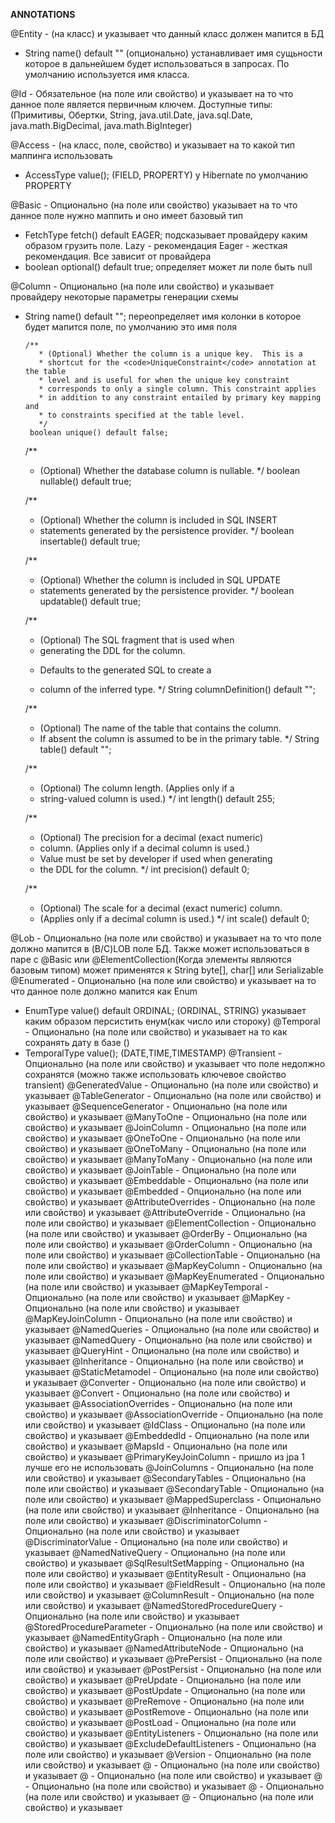 **ANNOTATIONS**

@Entity - (на класс) и указывает что данный класс должен мапится в БД
 * String name() default "" (опционально) устанавливает имя сущьности которое в дальнейшем будет использоваться в запросах. По умолчанию используется имя класса.

@Id - Обязательное (на поле или свойство) и указывает на то что данное поле является первичным ключем. Доступные типы: (Примитивы, Обертки, String, java.util.Date, java.sql.Date, java.math.BigDecimal, java.math.BigInteger)

@Access - (на класс, поле, свойство) и указывает на то какой тип маппинга использовать 
 * AccessType value(); (FIELD, PROPERTY) у Hibernate по умолчанию PROPERTY

@Basic - Опционально (на поле или свойство) указывает на то что данное поле нужно маппить и оно имеет базовый тип
 * FetchType fetch() default EAGER; подсказывает провайдеру каким образом грузить поле. Lazy - рекомендация Eager - жесткая рекомендация. Все зависит от провайдера
 * boolean optional() default true; определяет может ли поле быть null
 
@Column - Опционально (на поле или свойство) и указывает провайдеру некоторые параметры генерации схемы
 * String name() default ""; переопределяет имя колонки в которое будет мапится поле, по умолчанию это имя поля
	   
	   /**
		  * (Optional) Whether the column is a unique key.  This is a
		  * shortcut for the <code>UniqueConstraint</code> annotation at the table
		  * level and is useful for when the unique key constraint
		  * corresponds to only a single column. This constraint applies
		  * in addition to any constraint entailed by primary key mapping and
		  * to constraints specified at the table level.
		  */
		boolean unique() default false;
 
     /**
      * (Optional) Whether the database column is nullable.
      */
     boolean nullable() default true;
 
     /**
      * (Optional) Whether the column is included in SQL INSERT
      * statements generated by the persistence provider.
      */
     boolean insertable() default true;
 
     /**
      * (Optional) Whether the column is included in SQL UPDATE
      * statements generated by the persistence provider.
      */
     boolean updatable() default true;
 
     /**
      * (Optional) The SQL fragment that is used when
      * generating the DDL for the column.
      * <p> Defaults to the generated SQL to create a
      * column of the inferred type.
      */
     String columnDefinition() default "";
 
     /**
      * (Optional) The name of the table that contains the column.
      * If absent the column is assumed to be in the primary table.
      */
     String table() default "";
 
     /**
      * (Optional) The column length. (Applies only if a
      * string-valued column is used.)
      */
     int length() default 255;
 
     /**
      * (Optional) The precision for a decimal (exact numeric)
      * column. (Applies only if a decimal column is used.)
      * Value must be set by developer if used when generating
      * the DDL for the column.
      */
     int precision() default 0;
 
     /**
      * (Optional) The scale for a decimal (exact numeric) column.
      * (Applies only if a decimal column is used.)
      */
     int scale() default 0;

@Lob - Опционально (на поле или свойство) и указывает на то что поле должно мапится в (B/C)LOB поле БД. Также может использоваться в паре с @Basic или @ElementCollection(Когда элементы являются базовым типом) может применятся к String byte[], char[] или Serializable
@Enumerated - Опционально (на поле или свойство) и указывает на то что данное поле должно мапится как Enum
 * EnumType value() default ORDINAL; (ORDINAL, STRING) указывает каким образом персистить енум(как число или стороку)
@Temporal - Опционально (на поле или свойство) и указывает на то как сохранять дату в базе ()
 * TemporalType value(); (DATE,TIME,TIMESTAMP)
@Transient - Опционально (на поле или свойство) и указывает что поле недолжно сохранятся (можно также использовать ключевое свойство transient) 
@GeneratedValue - Опционально (на поле или свойство) и указывает 
@TableGenerator - Опционально (на поле или свойство) и указывает 
@SequenceGenerator - Опционально (на поле или свойство) и указывает 
@ManyToOne - Опционально (на поле или свойство) и указывает 
@JoinColumn - Опционально (на поле или свойство) и указывает 
@OneToOne - Опционально (на поле или свойство) и указывает 
@OneToMany - Опционально (на поле или свойство) и указывает 
@ManyToMany - Опционально (на поле или свойство) и указывает 
@JoinTable - Опционально (на поле или свойство) и указывает 
@Embeddable - Опционально (на поле или свойство) и указывает 
@Embedded - Опционально (на поле или свойство) и указывает 
@AttributeOverrides - Опционально (на поле или свойство) и указывает 
@AttributeOverride - Опционально (на поле или свойство) и указывает 
@ElementCollection - Опционально (на поле или свойство) и указывает 
@OrderBy - Опционально (на поле или свойство) и указывает 
@OrderColumn - Опционально (на поле или свойство) и указывает 
@CollectionTable - Опционально (на поле или свойство) и указывает 
@MapKeyColumn - Опционально (на поле или свойство) и указывает 
@MapKeyEnumerated - Опционально (на поле или свойство) и указывает 
@MapKeyTemporal - Опционально (на поле или свойство) и указывает 
@MapKey - Опционально (на поле или свойство) и указывает 
@MapKeyJoinColumn - Опционально (на поле или свойство) и указывает 
@NamedQueries - Опционально (на поле или свойство) и указывает 
@NamedQuery - Опционально (на поле или свойство) и указывает 
@QueryHint - Опционально (на поле или свойство) и указывает 
@Inheritance - Опционально (на поле или свойство) и указывает 
@StaticMetamodel - Опционально (на поле или свойство) и указывает 
@Converter  - Опционально (на поле или свойство) и указывает 
@Convert - Опционально (на поле или свойство) и указывает 
@AssociationOverrides - Опционально (на поле или свойство) и указывает 
@AssociationOverride - Опционально (на поле или свойство) и указывает 
@IdClass - Опционально (на поле или свойство) и указывает 
@EmbeddedId - Опционально (на поле или свойство) и указывает 
@MapsId - Опционально (на поле или свойство) и указывает 
@PrimaryKeyJoinColumn - пришло из jpa 1 лучше его не использовать 
@JoinColumns - Опционально (на поле или свойство) и указывает 
@SecondaryTables - Опционально (на поле или свойство) и указывает 
@SecondaryTable - Опционально (на поле или свойство) и указывает 
@MappedSuperclass - Опционально (на поле или свойство) и указывает 
@Inheritance - Опционально (на поле или свойство) и указывает 
@DiscriminatorColumn - Опционально (на поле или свойство) и указывает 
@DiscriminatorValue - Опционально (на поле или свойство) и указывает 
@NamedNativeQuery - Опционально (на поле или свойство) и указывает 
@SqlResultSetMapping - Опционально (на поле или свойство) и указывает 
@EntityResult - Опционально (на поле или свойство) и указывает 
@FieldResult - Опционально (на поле или свойство) и указывает 
@ColumnResult - Опционально (на поле или свойство) и указывает 
@NamedStoredProcedureQuery - Опционально (на поле или свойство) и указывает 
@StoredProcedureParameter - Опционально (на поле или свойство) и указывает 
@NamedEntityGraph - Опционально (на поле или свойство) и указывает 
@NamedAttributeNode - Опционально (на поле или свойство) и указывает 
@PrePersist - Опционально (на поле или свойство) и указывает 
@PostPersist - Опционально (на поле или свойство) и указывает 
@PreUpdate - Опционально (на поле или свойство) и указывает 
@PostUpdate - Опционально (на поле или свойство) и указывает 
@PreRemove - Опционально (на поле или свойство) и указывает 
@PostRemove - Опционально (на поле или свойство) и указывает 
@PostLoad - Опционально (на поле или свойство) и указывает 
@EntityListeners - Опционально (на поле или свойство) и указывает 
@ExcludeDefaultListeners - Опционально (на поле или свойство) и указывает 
@Version - Опционально (на поле или свойство) и указывает 
@ - Опционально (на поле или свойство) и указывает 
@ - Опционально (на поле или свойство) и указывает 
@ - Опционально (на поле или свойство) и указывает 
@ - Опционально (на поле или свойство) и указывает 
@ - Опционально (на поле или свойство) и указывает 